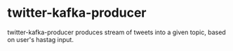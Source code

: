 # twitter-kafka-producer
twitter-kafka-producer produces stream of tweets into a given topic, based on user's hastag input.
